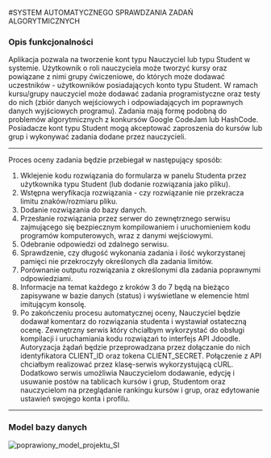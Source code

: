 #SYSTEM AUTOMATYCZNEGO SPRAWDZANIA ZADAŃ ALGORYTMICZNYCH
### Opis funkcjonalności
Aplikacja pozwala na tworzenie kont typu Nauczyciel lub typu Student w systemie.
Użytkownik o roli nauczyciela może tworzyć kursy oraz powiązane z nimi grupy
ćwiczeniowe, do których może dodawać uczestników - użytkowników posiadających konto
typu Student. W ramach kursu/grupy nauczyciel może dodawać zadania programistyczne
oraz testy do nich (zbiór danych wejściowych i odpowiadających im poprawnych danych
wyjściowych programu). Zadania mają formę podobną do problemów algorytmicznych z
konkursów Google CodeJam lub HashCode.
Posiadacze kont typu Student mogą akceptować zaproszenia do kursów lub grup i
wykonywać zadania dodane przez nauczycieli. 
___
Proces oceny zadania będzie przebiegał w
następujący sposób:
1. Wklejenie kodu rozwiązania do formularza w panelu Studenta przez użytkownika
   typu Student (lub dodanie rozwiązania jako pliku).
2. Wstępna weryfikacja rozwiązania - czy rozwiązanie nie przekracza limitu
   znaków/rozmiaru pliku.
3. Dodanie rozwiązania do bazy danych.
4. Przesłanie rozwiązania przez serwer do zewnętrznego serwisu zajmującego się
   bezpiecznym kompilowaniem i uruchomieniem kodu programów komputerowych,
   wraz z danymi wejściowymi.
5. Odebranie odpowiedzi od zdalnego serwisu.
6. Sprawdzenie, czy długość wykonania zadania i ilość wykorzystanej pamięci nie
   przekroczyły określonych dla zadania limitów.
7. Porównanie outputu rozwiązania z określonymi dla zadania poprawnymi
   odpowiedziami.
8. Informacje na temat każdego z kroków 3 do 7 będą na bieżąco zapisywane w bazie
   danych (status) i wyświetlane w elemencie html imitującym konsolę.
9. Po zakończeniu procesu automatycznej oceny, Nauczyciel będzie dodawał
   komentarz do rozwiązania studenta i wystawiał ostateczną ocenę.
   Zewnętrzny serwis który chciałbym wykorzystać do obsługi kompilacji i uruchamiania
   kodu rozwiązań to interfejs API Jdoodle. Autoryzacja żądań będzie przeprowadzana przez
   dołączanie do nich identyfikatora CLIENT_ID oraz tokena CLIENT_SECRET. Połączenie z
   API chciałbym realizować przez klasę-serwis wykorzystującą cURL.
   Dodatkowo serwis umożliwia Nauczycielom dodawanie, edycję i usuwanie postów na
   tablicach kursów i grup, Studentom oraz nauczycielom na przeglądanie rankingu kursów i
   grup, oraz edytowanie ustawień swojego konta i profilu.
   
___

### Model bazy danych

![poprawiony_model_projektu_SI](https://user-images.githubusercontent.com/59512535/119892875-f5eeac00-bf3a-11eb-969a-c71255e22854.png)
